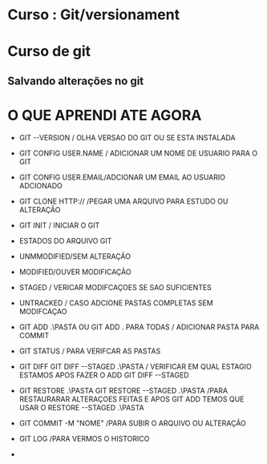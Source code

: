
# Curso : Git/versionament

# Curso de git

## Salvando alterações no git 

# O QUE APRENDI ATE AGORA

* GIT --VERSION / OLHA VERSAO DO GIT OU SE ESTA INSTALADA
* GIT CONFIG USER.NAME / ADICIONAR UM NOME DE USUARIO PARA O GIT
* GIT CONFIG USER.EMAIL/ADCIONAR UM EMAIL AO USUARIO ADCIONADO

* GIT CLONE HTTP:// /PEGAR UMA ARQUIVO PARA ESTUDO OU ALTERAÇÃO
* GIT INIT / INICIAR O GIT

* ESTADOS DO ARQUIVO GIT 
* UNMMODIFIED/SEM ALTERAÇÃO
* MODIFIED/OUVER MODIFICAÇÃO
* STAGED / VERICAR MODIFCAÇOES SE SAO SUFICIENTES
* UNTRACKED / CASO ADCIONE PASTAS COMPLETAS SEM MODIFCAÇAO

* GIT ADD .\PASTA  OU GIT ADD . PARA TODAS / ADICIONAR PASTA PARA COMMIT
* GIT STATUS / PARA VERIFCAR AS PASTAS 
* GIT DIFF GIT DIFF --STAGED .\PASTA / VERIFICAR EM QUAL ESTAGIO ESTAMOS APOS FAZER O ADD   GIT DIFF --STAGED

* GIT RESTORE .\PASTA GIT RESTORE --STAGED .\PASTA /PARA RESTAURARAR ALTERAÇOES FEITAS E APOS GIT ADD TEMOS QUE USAR O  RESTORE --STAGED .\PASTA
* GIT COMMIT -M "NOME" /PARA SUBIR O ARQUIVO OU  ALTERAÇÃO
* GIT LOG /PARA VERMOS O HISTORICO


* 
